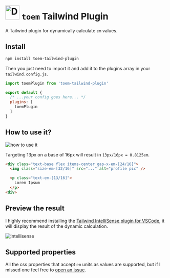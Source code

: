 # <img class="not-prose" src="https://github.com/matiasperz/toem-tailwind-plugin/assets/43894343/14b223fb-2fc8-4ae9-93ef-ef0de74c921f" alt="Description of the image" style="width:44px; display:inline;"> `toem` Tailwind Plugin

A Tailwind plugin for dynamically calculate `em` values.

## Install

```bash
npm install toem-tailwind-plugin
```

Then you just need to import it and add it to the plugins array in your `tailwind.config.js`.

```javascript
import toemPlugin from 'toem-tailwind-plugin'

export default {
  /* ...your config goes here... */
  plugins: [
    toemPlugin
  ]
}
```

## How to use it?

![how to use it](https://assets.matiasperez.dev/toem-tailwind-plugin/how-to-use-it.png?v=6)

Targeting 13px on a base of 16px will result in `13px/16px = 0.8125em`.
```html
<div class="text-base flex items-center gap-x-em-[24/16]">
  <img class="size-em-[32/16]" src="..." alt="profile pic" />

  <p class="text-em-[13/16]">
    Lorem Ipsum
  </p>
<div>
```

## Preview the result
I highly recommend installing the [Tailwind IntelliSense plugin for VSCode](https://marketplace.visualstudio.com/items?itemName=bradlc.vscode-tailwindcss), it will display the result of the dynamic calculation.

![intellisense](https://assets.matiasperez.dev/toem-tailwind-plugin/intellisense.png?v=3)

## Supported properties
All the css properties that accept `em` units as values are supported, but if I missed one feel free to [open an issue](https://github.com/matiasperz/toem-tailwind-plugin/issues/new).
